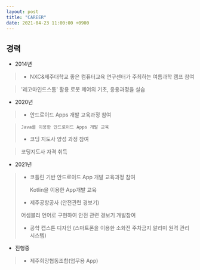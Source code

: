 ```yaml
---
layout: post
title: "CAREER"
date: 2021-04-23 11:00:00 +0900
---
```


경력
--------------
* 2014년 
>  - NXC&제주대학교 좋은 컴퓨터교육 연구센터가 주최하는 여름과학 캠프 참여

>    '레고마인드스톰' 활용 로봇 제어의 기초, 응용과정을 실습
* 2020년
>  -  안드로이드 Apps 개발 교육과정 참여
      
>     Java를 이용한 안드로이드 Apps 개발 교육
>  - 코딩 지도사 양성 과정 참여

>   코딩지도사 자격 취득

* 2021년
> - 코틀린 기반 안드로이드 App 개발 교육과정 참여
> 
>   Kotlin을 이용한 App개발 교육
> 
>  -  제주공항공사 (안전관련 경보기)
> 
>  어셈블리 언어로 구현하여 안전 관련 경보기 개발참여
> - 공학 캡스톤 디자인 (스마트폰을 이용한 소화전 주차금지 알리미 원격 관리 시스템)
* 진행중
> - 제주희망협동조합(업무용 App)
>
> 
> 
> 
